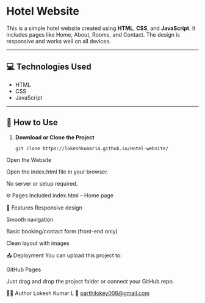 # Hotel Website

This is a simple hotel website created using **HTML**, **CSS**, and **JavaScript**. It includes pages like Home, About, Rooms, and Contact. The design is responsive and works well on all devices.

---

## 💻 Technologies Used

- HTML
- CSS
- JavaScript

---

## 📁 How to Use

1. **Download or Clone the Project**
   ```bash
   git clone https://lokeshkumar14.github.io/Hotel-website/
Open the Website

Open the index.html file in your browser.

No server or setup required.

🌐 Pages Included
index.html – Home page

📸 Features
Responsive design

Smooth navigation

Basic booking/contact form (front-end only)

Clean layout with images

📤 Deployment
You can upload this project to:

GitHub Pages


Just drag and drop the project folder or connect your GitHub repo.

🙋‍♂️ Author
Lokesh Kumar L
📧 parthilokey006@gmail.com

